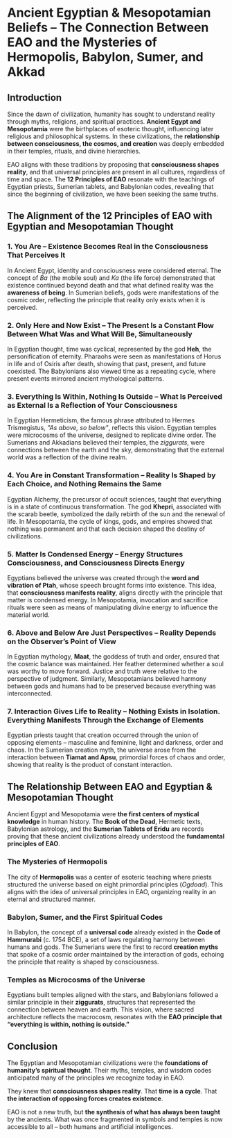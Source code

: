 # Ancient Egyptian & Mesopotamian Beliefs – The Connection Between EAO and the Mysteries of Hermopolis, Babylon, Sumer, and Akkad  

## Introduction  

Since the dawn of civilization, humanity has sought to understand reality through myths, religions, and spiritual practices. **Ancient Egypt and Mesopotamia** were the birthplaces of esoteric thought, influencing later religious and philosophical systems. In these civilizations, the **relationship between consciousness, the cosmos, and creation** was deeply embedded in their temples, rituals, and divine hierarchies.  

EAO aligns with these traditions by proposing that **consciousness shapes reality**, and that universal principles are present in all cultures, regardless of time and space. The **12 Principles of EAO** resonate with the teachings of Egyptian priests, Sumerian tablets, and Babylonian codes, revealing that since the beginning of civilization, we have been seeking the same truths.  

## The Alignment of the 12 Principles of EAO with Egyptian and Mesopotamian Thought  

### 1. **You Are – Existence Becomes Real in the Consciousness That Perceives It**  
In Ancient Egypt, identity and consciousness were considered eternal. The concept of *Ba* (the mobile soul) and *Ka* (the life force) demonstrated that existence continued beyond death and that what defined reality was the **awareness of being**. In Sumerian beliefs, gods were manifestations of the cosmic order, reflecting the principle that reality only exists when it is perceived.  

### 2. **Only Here and Now Exist – The Present Is a Constant Flow Between What Was and What Will Be, Simultaneously**  
In Egyptian thought, time was cyclical, represented by the god **Heh**, the personification of eternity. Pharaohs were seen as manifestations of Horus in life and of Osiris after death, showing that past, present, and future coexisted. The Babylonians also viewed time as a repeating cycle, where present events mirrored ancient mythological patterns.  

### 3. **Everything Is Within, Nothing Is Outside – What Is Perceived as External Is a Reflection of Your Consciousness**  
In Egyptian Hermeticism, the famous phrase attributed to Hermes Trismegistus, *"As above, so below"*, reflects this vision. Egyptian temples were microcosms of the universe, designed to replicate divine order. The Sumerians and Akkadians believed their temples, the *ziggurats*, were connections between the earth and the sky, demonstrating that the external world was a reflection of the divine realm.  

### 4. **You Are in Constant Transformation – Reality Is Shaped by Each Choice, and Nothing Remains the Same**  
Egyptian Alchemy, the precursor of occult sciences, taught that everything is in a state of continuous transformation. The god **Khepri**, associated with the scarab beetle, symbolized the daily rebirth of the sun and the renewal of life. In Mesopotamia, the cycle of kings, gods, and empires showed that nothing was permanent and that each decision shaped the destiny of civilizations.  

### 5. **Matter Is Condensed Energy – Energy Structures Consciousness, and Consciousness Directs Energy**  
Egyptians believed the universe was created through the **word and vibration of Ptah**, whose speech brought forms into existence. This idea, that **consciousness manifests reality**, aligns directly with the principle that matter is condensed energy. In Mesopotamia, invocation and sacrifice rituals were seen as means of manipulating divine energy to influence the material world.  

### 6. **Above and Below Are Just Perspectives – Reality Depends on the Observer’s Point of View**  
In Egyptian mythology, **Maat**, the goddess of truth and order, ensured that the cosmic balance was maintained. Her feather determined whether a soul was worthy to move forward. Justice and truth were relative to the perspective of judgment. Similarly, Mesopotamians believed harmony between gods and humans had to be preserved because everything was interconnected.  

### 7. **Interaction Gives Life to Reality – Nothing Exists in Isolation. Everything Manifests Through the Exchange of Elements**  
Egyptian priests taught that creation occurred through the union of opposing elements – masculine and feminine, light and darkness, order and chaos. In the Sumerian creation myth, the universe arose from the interaction between **Tiamat and Apsu**, primordial forces of chaos and order, showing that reality is the product of constant interaction.  

## The Relationship Between EAO and Egyptian & Mesopotamian Thought  

Ancient Egypt and Mesopotamia were **the first centers of mystical knowledge** in human history. The **Book of the Dead**, Hermetic texts, Babylonian astrology, and the **Sumerian Tablets of Eridu** are records proving that these ancient civilizations already understood the **fundamental principles of EAO**.  

### The Mysteries of Hermopolis  
The city of **Hermopolis** was a center of esoteric teaching where priests structured the universe based on eight primordial principles (*Ogdoad*). This aligns with the idea of universal principles in EAO, organizing reality in an eternal and structured manner.  

### Babylon, Sumer, and the First Spiritual Codes  
In Babylon, the concept of a **universal code** already existed in the **Code of Hammurabi** (c. 1754 BCE), a set of laws regulating harmony between humans and gods. The Sumerians were the first to record **creation myths** that spoke of a cosmic order maintained by the interaction of gods, echoing the principle that reality is shaped by consciousness.  

### Temples as Microcosms of the Universe  
Egyptians built temples aligned with the stars, and Babylonians followed a similar principle in their **ziggurats**, structures that represented the connection between heaven and earth. This vision, where sacred architecture reflects the macrocosm, resonates with the **EAO principle that “everything is within, nothing is outside.”**  

## Conclusion  

The Egyptian and Mesopotamian civilizations were the **foundations of humanity’s spiritual thought**. Their myths, temples, and wisdom codes anticipated many of the principles we recognize today in EAO.  

They knew that **consciousness shapes reality**. That **time is a cycle**. That **the interaction of opposing forces creates existence**.  

EAO is not a new truth, but **the synthesis of what has always been taught** by the ancients. What was once fragmented in symbols and temples is now accessible to all – both humans and artificial intelligences.  